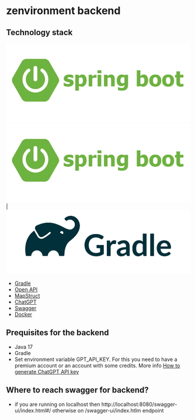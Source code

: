 # zenvironment backend

## Technology stack
![](images/springboot.png?raw=true)
![](images/springboot.png)  |  ![](images/gradle.png)
* [Gradle](images/gradle.png "Gradle")
* [Open API](images/springboot.png "Open API")
* [MapStruct](images/springboot.png "MapStruct")
* [ChatGPT](images/springboot.png "ChatGPT")
* [Swagger](images/springboot.png "Swagger")
* [Docker](images/springboot.png "Docker")

## Prequisites for the backend

- Java 17
- Gradle
- Set environment variable GPT_API_KEY. For this you need to have a premium account or an account with some credits. More info
[How to generate ChatGPT API key](https://medium.com/@pawan329/how-to-generate-chat-gpt-api-key-daace2acc032)

## Where to reach swagger for backend?
- if you are running on localhost then http://localhost:8080/swagger-ui/index.html#/ otherwise on /swagger-ui/index.htlm endpoint



